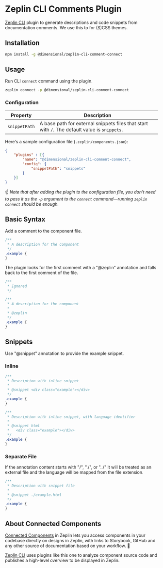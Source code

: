 # Zeplin CLI Comments Plugin


[Zeplin CLI](https://github.com/zeplin/cli) plugin to generate descriptions and code snippets 
from documentation comments. We use this to for (S)CSS themes.

## Installation 

```sh
npm install -g @dimensional/zeplin-cli-comment-connect
```

## Usage

Run CLI `connect` command using the plugin.

```sh
zeplin connect -p @dimensional/zeplin-cli-comment-connect
```

### Configuration

| Property             | Description                                                                  |
|----------------------|------------------------------------------------------------------------------|
| `snippetPath`        | A base path for external snippets files that start with `/`. The default value is `snippets`.|

Here's a sample configuration file (`.zeplin/components.json`):

```json
{
    "plugins" : [{
        "name": "@dimensional/zeplin-cli-comment-connect",
        "config": {
            "snippetPath": "snippets"
        }
    }]
}
```
 
 ☝️ _Note that after adding the plugin to the configuration file, you don't need to pass it as the `-p` argument to 
 the `connect` command—running `zeplin connect` should be enough._

## Basic Syntax

Add a comment to the component file. 

```CSS
/**
 * A description for the component
 */
.example {
}
```

The plugin looks for the first comment with a "@zeplin" annotation and falls back
to the first comment of the file.

```CSS
/**
 * Ignored
 */

/**
 * A description for the component
 * 
 * @zeplin
 */
.example {
}
```

## Snippets

Use "@snippet" annotation to provide the example snippet. 

### Inline

```CSS
/**
 * Description with inline snippet
 *
 * @snippet <div class="example"></div> 
 */
.example {
}
```

```CSS
/**
 * Description with inline snippet, with language identifier
 *
 * @snippet html
 *   <div class="example"></div> 
 */
.example {
}
```

### Separate File

If the annotation content starts with "/", "./", or "../" it will be treated as
an external file and the language will be mapped from the file extension.

```CSS
/**
 * Description with snippet file
 *
 * @snippet ./example.html 
 */
.example {
}
```

## About Connected Components

[Connected Components](https://blog.zeplin.io/introducing-connected-components-components-in-design-and-code-in-harmony-aa894ed5bd95) in Zeplin lets you access components in your codebase directly on designs in Zeplin, with links to Storybook, GitHub and any other source of documentation based on your workflow. 🧩

[Zeplin CLI](https://github.com/zeplin/cli) uses plugins like this one to analyze component source code and publishes a high-level overview to be displayed in Zeplin.
